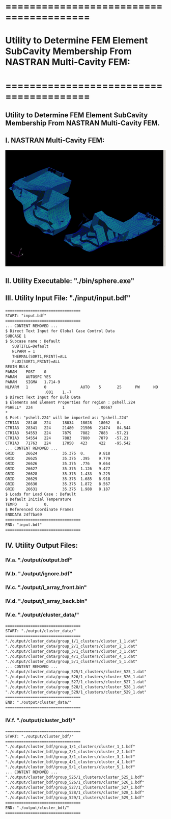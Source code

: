 # ========================================
# Utility to Determine FEM Element SubCavity Membership From NASTRAN Multi-Cavity FEM:
# ========================================

## Utility to Determine FEM Element SubCavity Membership From NASTRAN Multi-Cavity FEM.

##
## I. NASTRAN Multi-Cavity FEM:
![](./images/image_01.jpg)

##
## II. Utility Executable: "./bin/sphere.exe"

##
## III. Utility Input File: "./input/input.bdf"
    =================================
    START: "input.bdf"
    =================================
    ... CONTENT REMOVED ...
    $ Direct Text Input for Global Case Control Data
    SUBCASE 1
    $ Subcase name : Default
       SUBTITLE=Default
       NLPARM = 1
       THERMAL(SORT1,PRINT)=ALL
       FLUX(SORT1,PRINT)=ALL
    BEGIN BULK
    PARAM    POST    0
    PARAM    AUTOSPC YES
    PARAM    SIGMA   1.714-9
    NLPARM   1       0               AUTO    5       25      PW      NO
                     .001    1.-7
    $ Direct Text Input for Bulk Data
    $ Elements and Element Properties for region : pshell.224
    PSHELL*  224             1               .00667
    *
    $ Pset: "pshell.224" will be imported as: "pshell.224"
    CTRIA3   28140   224     18034   18028   18062   0.
    CTRIA3   28341   224     21480   21506   21474   84.544
    CTRIA3   54553   224     7879    7882    7883   -57.21
    CTRIA3   54554   224     7883    7880    7879   -57.21
    CTRIA3   71763   224     17050   423     422    -95.542
    ... CONTENT REMOVED ...
    GRID     26624           35.375  0.      9.818
    GRID     26625           35.375  .395    9.779
    GRID     26626           35.375  .776    9.664
    GRID     26627           35.375  1.126   9.477
    GRID     26628           35.375  1.433   9.225
    GRID     26629           35.375  1.685   8.918
    GRID     26630           35.375  1.872   8.567
    GRID     26631           35.375  1.988   8.187
    $ Loads for Load Case : Default
    $ Default Initial Temperature
    TEMPD    1       0.
    $ Referenced Coordinate Frames
    ENDDATA 24f7ba69
    =================================
    END: "input.bdf"
    =================================

##
## IV. Utility Output Files:
### IV.a. "./output/output.bdf"
### IV.b. "./output/ignore.bdf"
### IV.c. "./output/i_array_front.bin"
### IV.d. "./output/i_array_back.bin"
### IV.e. "./output/cluster_data/"
    =================================
    START: "./output/cluster_data/"
    =================================
    "./output/cluster_data/group_1/1_clusters/cluster_1_1.dat"
    "./output/cluster_data/group_2/1_clusters/cluster_2_1.dat"
    "./output/cluster_data/group_3/1_clusters/cluster_3_1.dat"
    "./output/cluster_data/group_4/1_clusters/cluster_4_1.dat"
    "./output/cluster_data/group_5/1_clusters/cluster_5_1.dat"
    ... CONTENT REMOVED ...
    "./output/cluster_data/group_525/1_clusters/cluster_525_1.dat"
    "./output/cluster_data/group_526/1_clusters/cluster_526_1.dat"
    "./output/cluster_data/group_527/1_clusters/cluster_527_1.dat"
    "./output/cluster_data/group_528/1_clusters/cluster_528_1.dat"
    "./output/cluster_data/group_529/1_clusters/cluster_529_1.dat"
    =================================
    END: "./output/cluster_data/"
    =================================

### IV.f. "./output/cluster_bdf/"
    =================================
    START: "./output/cluster_bdf/"
    =================================
    "./output/cluster_bdf/group_1/1_clusters/cluster_1_1.bdf"
    "./output/cluster_bdf/group_2/1_clusters/cluster_2_1.bdf"
    "./output/cluster_bdf/group_3/1_clusters/cluster_3_1.bdf"
    "./output/cluster_bdf/group_4/1_clusters/cluster_4_1.bdf"
    "./output/cluster_bdf/group_5/1_clusters/cluster_5_1.bdf"
    ... CONTENT REMOVED ...
    "./output/cluster_bdf/group_525/1_clusters/cluster_525_1.bdf"
    "./output/cluster_bdf/group_526/1_clusters/cluster_526_1.bdf"
    "./output/cluster_bdf/group_527/1_clusters/cluster_527_1.bdf"
    "./output/cluster_bdf/group_528/1_clusters/cluster_528_1.bdf"
    "./output/cluster_bdf/group_529/1_clusters/cluster_529_1.bdf"
    =================================
    END: "./output/cluster_bdf/"
    =================================
